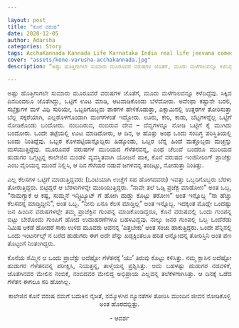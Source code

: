 ```yaml
---

layout: post
title: "ಕೊನೆ ವರುಷ"
date: 2020-12-05
author: Adarsha
categories: Story
tags: AcchaKannada Kannada Life Karnataka India real life jeevana comedy sarcasm college friends finalyear project
cover: "assets/kone-varusha-acchakannada.jpg"
description: “ಅಷ್ಟು ಹೊತ್ತಿಗಾಗಲೇ ಸುಮಾರು ಮೂರೂವರೆ ವರುಷಗಳ ಜೊತೆಗೆ, ಮೂರು ಮಳೆಗಾಲವನ್ನೂ ಕಳೆದಿದ್ದೆವು. ಸಿಕ್ಕಿದ ದಿನದಿಂದಲೂ ಜೊತೆಗಿದ್ದು, ಒಟ್ಟಿಗೆ ಊಟ ಮಾಡಿ, ಆಟವಾಡಿಕೊಂಡು ಬೆಳೆದೋರು."

---
```


<p align = "justify"> ಅಷ್ಟು ಹೊತ್ತಿಗಾಗಲೇ ಸುಮಾರು ಮೂರೂವರೆ ವರುಷಗಳ ಜೊತೆಗೆ, ಮೂರು ಮಳೆಗಾಲವನ್ನೂ ಕಳೆದಿದ್ದೆವು. ಸಿಕ್ಕಿದ ದಿನದಿಂದಲೂ ಜೊತೆಗಿದ್ದು, ಒಟ್ಟಿಗೆ ಊಟ ಮಾಡಿ, ಆಟವಾಡಿಕೊಂಡು ಬೆಳೆದೋರು. ಅದೆಂಥಾ ಕಷ್ಟಾನೇ ಬರಲಿ, ಸಬ್ಜೆಕ್ಟುಗಳ ಮಳೆ ವಿಧಿ ಸುರಿಯೇ, ಒಬ್ಬರಿಗೊಬ್ಬರು ಪಾಠಗಳ ಹೇಳಿಕೊಡುತ್ತಾ, ಎಕ್ಸಾಮಿನಲ್ಲಿ ಉತ್ತರಗಳ ತೋರಿಸುತ್ತಾ ಬೆಲ್ಲ ಸಕ್ಕರೆಯಾಗಿ, ಎಲ್ಲರೊಳಗೊಂದಾಗಿ ಮಂಗಗಳಂತೆ ಇದ್ದೋರು. ಊರು, ಕೇರಿ, ಕಾಡು, ಬೆಟ್ಟಗಳನ್ನೆಲ್ಲ ಒಟ್ಟಿಗೆ ನೋಡಿಕೊಂಡು ಬಂದೋರು. ನಂಬದಿರುವ, ನಂಬಿರುವ ದೇವ – ದೆವ್ವಗಳನ್ನೂ ನೋಡಿ ಒಟ್ಟಿಗೆ ಕೈ ಮುಗಿದು ಬಂದೋರು. ಒಂದೇ ತಟ್ಟೆಯಲ್ಲಿ ಊಟ ಮಾಡಿದೋರು, ಆ ದಿನ, ಆ ಹೊತ್ತು ಅಂಥ ಒಂದು ಸಂದಿಗ್ಧ ಪರಿಸ್ಥಿತಿಯಲ್ಲಿ ಬಂದು ನಿಂತಿದ್ದೆವು. ಒಬ್ಬರ ಕೊಳಪಟ್ಟಿಯನ್ನೊಬ್ಬರು ಹಿಡ್ಕೊಂಡು, ಒಬ್ಬರ ಬೆನ್ನ ಹಿಂದೆ ಮತ್ತೊಬ್ಬರು ಮಚ್ಚನ್ನು ಮಸೆಯುತ್ತಿದ್ದೆವು. ಮೂರೂವರೆ ವರುಷಗಳ ಮುರಿಯದ ಗೆಳೆತನವನ್ನ, ಎಂಥ ಚೆಲುವೆ ಬಂದರೂ ಮುರಿಯದ ಹುಡುಗರ ಒಗ್ಗಟ್ಟನ್ನ ಕಾಲೇಜಿನ ಮಂಡಳಿ ವ್ಯವಸ್ಥಿತವಾಗಿ ಯೋಜನೆ ಹಾಕಿ, ಕೊನೆ ವರುಷದ ಇಂಜಿನೀರಿಂಗ್ ಪ್ರಾಜೆಕ್ಟು ಎಂಬ ವೈರಿಯನ್ನ ಮುಂದೆ ನಿಲ್ಲಿಸಿ, ಆ ದಿನ ಗೆಳೆಯರ ನಡುವೆ ಜಗಳವನ್ನ ತಂದಿಟ್ಟು, ನೋಡುತ್ತಾ ನಿಂತಿತ್ತು. </p>

<p align = "justify"> ಎಲ್ಲ ಕೆಲಸಗಳ ಒಟ್ಟಿಗೆ ಮಾಡುತ್ತಿದ್ದವರು (ಒಂಟಿಯಾಗಿ ಉಚ್ಚೆಗೆ ಸಹ ಹೋಗದವರು) ಇವತ್ತು ಒಬ್ಬರಿಗೊಬ್ಬರು ಬೆರಳು ತೋರುತ್ತಿದ್ದರು. ಬಿಟ್ಟಿದ್ದರೆ ಆ ಬೆರಳುಗಳನ್ನೇ ಮುರಿಯುತ್ತಿದ್ದರು. “ನಾವೇ ತಲೆ ಓಡ್ಸಿ ಪ್ರಜೆಕ್ಟ ಮಾಡೋಣ” ಅಂತ ಒಬ್ಬ, “ನಾಮಗ್ಯಾಕೆ ಆ ಕಷ್ಟ, ಸುಮ್ಮನೆ ಇನ್ಸ್ಟಿಟ್ಯೂಟ್ ಗೆ ಹೋಗಿ ದುಡ್ಡು ಕೊಟ್ಟು ತರೋಣ” ಅಂತ ಇನ್ನೊಬ್ಬ “ನಾ ಹೆಚ್ಚು ಕೆಲಸವನ್ನ ಮಾಡ್ತಿದ್ದೀನಿ”, ಅಂತ ಒಬ್ಬ. “ನೀನು ಏನೂ ಕೆಲಸ ಮಾಡ್ತಿಲ್ಲ” ಅಂತ ಇನ್ನೊಬ್ಬ. ಇದಕ್ಕಿಂತ ಮೊದ್ಲೇ ಒಂದಷ್ಟು ಜನ ಹಿಂದಿನ ವರುಷಗಳಲ್ಲೇ ತಮ್ಮ ಪ್ರಾಜೆಕ್ಟಿನ ಗುಂಪನ್ನ ಮಾಡಿಕೊಂಡಿದ್ದರೂ, ಕೊನೆ ವರುಷದಲ್ಲಿ ಒಂದು ಗುಂಪನ್ನ ಬಿಟ್ಟು ಬೇರೊಂದು ಗುಂಪಿಗೆ ಹೋದ ಉದಾಹರಣೆಗಳೂ ಬಹಳವಿದ್ದವು. ನಾಲ್ಕು ಜನರ ಗುಂಪಲ್ಲಿ ಒಬ್ಬ ಒಂದೆರೆಡು ನಿಮಿಷ ಆಕಡೆ ಹೋದರೆ ಸಾಕು ಉಳಿದ ಮೂವರು ಅವನನ್ನ ‘ಎತ್ತಬೇಕು’ ಅಂತ ಸಂಚು ಹಾಕುತ್ತಿದ್ದರು. ಒಂದೇ ಪೆನ್ನಿನಲ್ಲಿ ಒಂದು ಇಂಟರ್ನಲ್ಸ್ ನ ಬರೆದ ಹುಡುಗರು ಈಗ ಅದೇ ಪೆನ್ನು ಖಡ್ಗಕ್ಕಿಂತಲೂ ಹರಿತ ಅನ್ನೋದನ್ನ ತೋರಿಸ್ತಿನಿ ಅಂತ ಪಣ ತೊಟ್ಟಂಗೆ ನಿಂತಂಗಿದ್ದರು. </p>

<p align = "justify"> ಕೊನೆಯ ಸೆಮ್ಮಿನ ಆ ಒಂದು ಪ್ರಾಜೆಕ್ಟು ಅದೆಷ್ಟೋ ಗೆಳೆತನಕ್ಕೆ ‘ಯು’ ತಿರುವು ಕೊಟ್ಟು ಕಳಿಸಿತ್ತು. ನಮ್ಮ ಕ್ಲಾಸಿನ ಅದೆಷ್ಟೋ ಹುಡುಗರ ಗೆಳೆತನವನ್ನ ಪರೀಕ್ಷಿಸಿ, ನಿಯತ್ತನ್ನ, ತಾಳ್ಮೆಯನ್ನ ಪ್ರಶ್ನಿಸಿತ್ತು. ಅದು ಬಹಳಷ್ಟು ಹುಡುಗರ ನಡವಳಿಕೆ, ಜೊತೆಗಿನವರ ಮೇಲಿನ ನಂಬಿಕೆ, ನಂಬಿದವರ ಮೇಲಿದ್ದ ಅಭಿಪ್ರಾಯ ಎಲ್ಲವನ್ನ ತಲೆಕೆಳಗಾಗಿಸಿತ್ತು. ಆ ದಿನಕ್ಕೆ ಒಡೆದ ಗೆಳೆತನ ಈಗಲೂ ಸರಿ ಹೋಗಿಲ್ಲ. </p>

<p align = "center"> ಕಾಲೇಜಿನ ಕೊನೆ ವರುಷ ನಮಗೆ ಬದುಕಿನ ನೈಜತೆ, ನಮ್ಮೊಳಗಿನ ನ್ಯೂನತೆಗಳ ತೋರಿಸಿ ಮುಂದಿನ ಜೀವನ ನೋಡಿಕೊಳ್ಳಿ ಅಂತ ಹೊರದಬ್ಬಿತ್ತು. </p>

<p align = "center"> - ಆದರ್ಶ </p>
